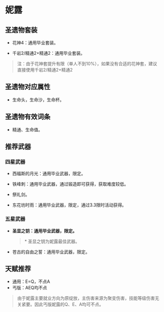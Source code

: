 # 妮露

## 圣遗物套装  

- 花神4：通用毕业套装。  

- 千岩2/精通2+精通2：通用毕业套装。  

> 注：由于花神套提升有限（单人不到10%），如果没有合适的花神套，建议直接使用千岩2/精通2+精通2

## 圣遗物对应属性  

- 生命头，生命沙，生命杯。  

## 圣遗物有效词条  

- 精通、生命值。  

## 推荐武器  

### 四星武器  

- 西福斯的月光：通用毕业武器，限定。  

- 铁峰刺：通用毕业武器，通过锻造即可获得，获取难度较低。  

- 祭礼剑。  

- 东花坊时雨：通用毕业武器，限定，通过3.3限时活动获得。  

### 五星武器  

- **圣显之钥：通用毕业武器，限定。**

  > \* 圣显之钥为妮露最佳武器。  

- 苍古的自由之誓：通用毕业武器，限定。

## 天赋推荐  

- 通用：E=Q，不点A  
- 丐版：AEQ均不点  

> 由于妮露主要就业方向为原绽放，主伤害来源为聚变伤害，技能等级伤害无关紧要。因此丐版妮露的Q、E、A均可不点。  
